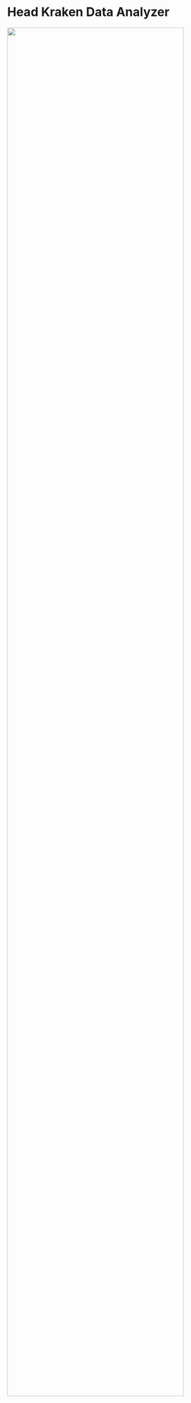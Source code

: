 # Head Kraken Data Analyzer
<image width="90%" src="https://github.com/ts-vadim/sk-challenge-hehe/blob/main/web-app/preview.png">
